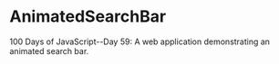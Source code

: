 # AnimatedSearchBar
100 Days of JavaScript--Day 59: A web application demonstrating an animated search bar.
